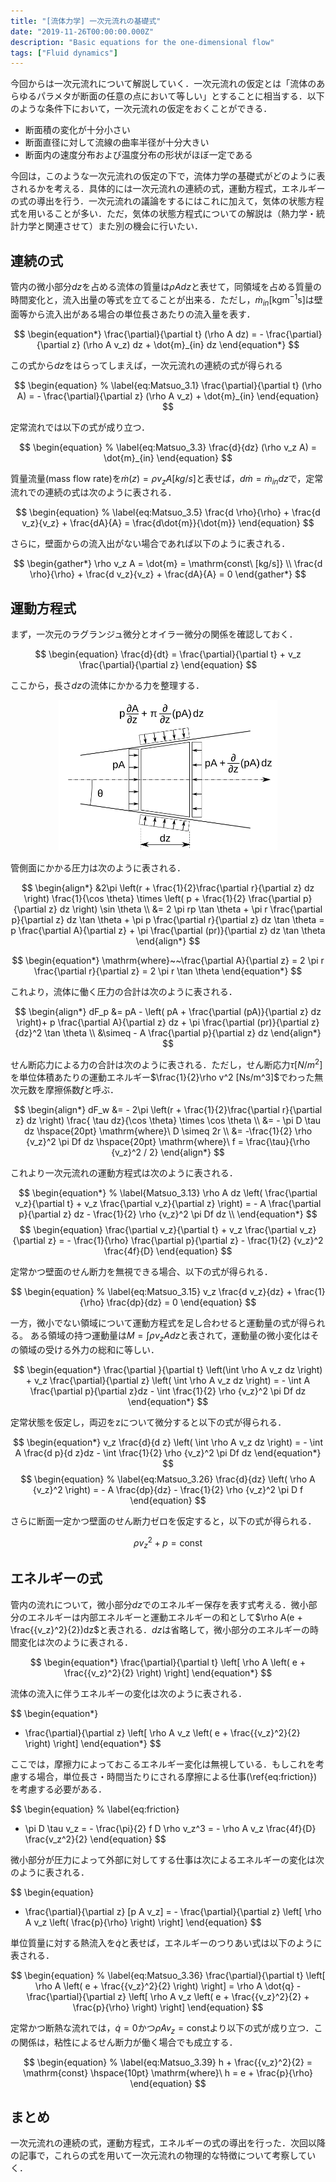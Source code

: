 ```yaml
---
title: "[流体力学] 一次元流れの基礎式"
date: "2019-11-26T00:00:00.000Z"
description: "Basic equations for the one-dimensional flow"
tags: ["Fluid dynamics"]
---
```


今回からは一次元流れについて解説していく．一次元流れの仮定とは「流体のあらゆるパラメタが断面の任意の点において等しい」とすることに相当する．以下のような条件下において，一次元流れの仮定をおくことができる．

- 断面積の変化が十分小さい
- 断面直径に対して流線の曲率半径が十分大きい
- 断面内の速度分布および温度分布の形状がほぼ一定である

今回は，このような一次元流れの仮定の下で，流体力学の基礎式がどのように表されるかを考える．具体的には一次元流れの連続の式，運動方程式，エネルギーの式の導出を行う．一次元流れの議論をするにはこれに加えて，気体の状態方程式を用いることが多い．ただ，気体の状態方程式についての解説は（熱力学・統計力学と関連させて）また別の機会に行いたい．

## 連続の式

管内の微小部分$dz$を占める流体の質量は$\rho A dz$と表せて，同領域を占める質量の時間変化と，流入出量の等式を立てることが出来る．ただし，$\dot{m}_{in} [\mathrm{kg} \mathrm{m}^{-1} \mathrm{s}]$は壁面等から流入出がある場合の単位長さあたりの流入量を表す．

$$
\begin{equation*}
\frac{\partial}{\partial t} (\rho A dz) = - \frac{\partial}{\partial z} (\rho A v_z) dz + \dot{m}_{in} dz
\end{equation*}
$$

この式から$dz$をはらってしまえば，一次元流れの連続の式が得られる

$$
\begin{equation}
% \label{eq:Matsuo_3.1}
\frac{\partial}{\partial t} (\rho A) = - \frac{\partial}{\partial z} (\rho A v_z) + \dot{m}_{in}
\end{equation}
$$

定常流れでは以下の式が成り立つ．

$$
\begin{equation}
% \label{eq:Matsuo_3.3}
\frac{d}{dz} (\rho v_z A) = \dot{m}_{in}
\end{equation}
$$

質量流量(mass flow rate)を$\dot{m}(z) = \rho v_z A [kg/s]$と表せば，$d\dot{m} = \dot{m}_{in} dz$で，定常流れでの連続の式は次のように表される．

$$
\begin{equation}
% \label{eq:Matsuo_3.5}
\frac{d \rho}{\rho} + \frac{d v_z}{v_z} + \frac{dA}{A} = \frac{d\dot{m}}{\dot{m}}
\end{equation}
$$

さらに，壁面からの流入出がない場合であれば以下のように表される．

$$
\begin{gather*}
\rho v_z A = \dot{m} = \mathrm{const\ [kg/s]} \\
\frac{d \rho}{\rho} + \frac{d v_z}{v_z} + \frac{dA}{A} = 0
\end{gather*}
$$

## 運動方程式

まず，一次元のラグランジュ微分とオイラー微分の関係を確認しておく．

$$
\begin{equation}
\frac{d}{dt} = \frac{\partial}{\partial t} + v_z \frac{\partial}{\partial z}
\end{equation}
$$

ここから，長さ$dz$の流体にかかる力を整理する．

<div align="center"><img src=".\1d-flow.svg" width="350" title="Forces in 1-Dimensional Flow"></div>

管側面にかかる圧力は次のように表される．

$$
\begin{align*}
&2\pi \left(r + \frac{1}{2}\frac{\partial r}{\partial z} dz \right) \frac{1}{\cos \theta} \times \left( p + \frac{1}{2} \frac{\partial p}{\partial z} dz \right) \sin \theta \\
&= 2 \pi rp \tan \theta + \pi r \frac{\partial p}{\partial z} dz \tan \theta + \pi p \frac{\partial r}{\partial z} dz \tan \theta
= p \frac{\partial A}{\partial z} + \pi \frac{\partial (pr)}{\partial z} dz \tan \theta
\end{align*}
$$

$$
\begin{equation*}
\mathrm{where}~~\frac{\partial A}{\partial z} = 2 \pi r \frac{\partial r}{\partial z} = 2 \pi r \tan \theta
\end{equation*}
$$

これより，流体に働く圧力の合計は次のように表される．

$$
\begin{align*}
dF_p &= pA - \left( pA + \frac{\partial (pA)}{\partial z} dz \right)+ p \frac{\partial A}{\partial z} dz + \pi \frac{\partial (pr)}{\partial z} {dz}^2 \tan \theta \\
&\simeq - A \frac{\partial p}{\partial z} dz
\end{align*}
$$

せん断応力による力の合計は次のように表される．ただし，せん断応力$\tau[N/m^2]$を単位体積あたりの運動エネルギー$\frac{1}{2}\rho v^2 [Ns/m^3]$でわった無次元数を摩擦係数$f$と呼ぶ．

$$
\begin{align*}
dF_w &= - 2\pi \left(r + \frac{1}{2}\frac{\partial r}{\partial z} dz \right) \frac{ \tau dz}{\cos \theta} \times \cos \theta \\
&= - \pi D \tau dz \hspace{20pt} \mathrm{where}\ D \simeq 2r \\
&= -\frac{1}{2} \rho {v_z}^2 \pi Df dz \hspace{20pt} \mathrm{where}\ f = \frac{\tau}{\rho {v_z}^2 / 2}
\end{align*}
$$

これより一次元流れの運動方程式は次のように表される．

$$
\begin{equation*}
% \label{Matsuo_3.13}
\rho A dz \left( \frac{\partial v_z}{\partial t} + v_z \frac{\partial v_z}{\partial z} \right) = - A \frac{\partial p}{\partial z} dz - \frac{1}{2} \rho {v_z}^2 \pi Df dz \\
\end{equation*}
$$
$$
\begin{equation}
\frac{\partial v_z}{\partial t} + v_z \frac{\partial v_z}{\partial z} = - \frac{1}{\rho} \frac{\partial p}{\partial z} - \frac{1}{2} {v_z}^2 \frac{4f}{D}
\end{equation}
$$

定常かつ壁面のせん断力を無視できる場合、以下の式が得られる．

$$
\begin{equation}
% \label{eq:Matsuo_3.15}
v_z \frac{d v_z}{dz} + \frac{1}{\rho} \frac{dp}{dz} = 0
\end{equation}
$$

一方，微小でない領域について運動方程式を足し合わせると運動量の式が得られる。
ある領域の持つ運動量は$M=\int \rho v_z A dz$と表されて，運動量の微小変化はその領域の受ける外力の総和に等しい．

$$
\begin{equation*}
\frac{\partial }{\partial t} \left(\int \rho A v_z dz \right) + v_z \frac{\partial}{\partial z} \left( \int \rho A v_z dz \right) = - \int A \frac{\partial p}{\partial z}dz - \int \frac{1}{2} \rho {v_z}^2 \pi Df dz
\end{equation*}
$$

定常状態を仮定し，両辺をzについて微分すると以下の式が得られる．

$$
\begin{equation*}
v_z \frac{d}{d z} \left( \int \rho A v_z dz \right) = - \int A \frac{d p}{d z}dz - \int \frac{1}{2} \rho {v_z}^2 \pi Df dz
\end{equation*}
$$
$$
\begin{equation}
% \label{eq:Matsuo_3.26}
\frac{d}{dz} \left( \rho A {v_z}^2 \right) = - A \frac{dp}{dz} - \frac{1}{2} \rho {v_z}^2 \pi D f
\end{equation}
$$

さらに断面一定かつ壁面のせん断力ゼロを仮定すると，以下の式が得られる．

$$
\begin{equation}
% \label{eq:Matsuo_3.27}
\rho {v_z}^2 + p = \mathrm{const}
\end{equation}
$$

## エネルギーの式

管内の流れについて，微小部分$dz$でのエネルギー保存を表す式考える．微小部分のエネルギーは内部エネルギーと運動エネルギーの和として$\rho A(e + \frac{{v_z}^2}{2})dz$と表される．$dz$は省略して，微小部分のエネルギーの時間変化は次のように表される．

$$
\begin{equation*}
\frac{\partial}{\partial t} \left[ \rho A \left( e + \frac{{v_z}^2}{2} \right) \right]
\end{equation*}
$$

流体の流入に伴うエネルギーの変化は次のように表される．

$$
\begin{equation*}
- \frac{\partial}{\partial z} \left[ \rho A v_z \left( e + \frac{{v_z}^2}{2} \right) \right]
\end{equation*}
$$

ここでは，摩擦力によっておこるエネルギー変化は無視している．もしこれを考慮する場合，単位長さ・時間当たりにされる摩擦による仕事(\ref{eq:friction})を考慮する必要がある．

$$
\begin{equation}
% \label{eq:friction}
- \pi D \tau v_z = - \frac{\pi}{2} f D \rho v_z^3 = - \rho A v_z \frac{4f}{D} \frac{v_z^2}{2}
\end{equation}
$$

微小部分が圧力によって外部に対してする仕事は次によるエネルギーの変化は次のように表される．

$$
\begin{equation}
- \frac{\partial}{\partial z} [p A v_z] = - \frac{\partial}{\partial z} \left[ \rho A v_z \left( \frac{p}{\rho} \right) \right]
\end{equation}
$$

単位質量に対する熱流入を$\dot{q}$と表せば，エネルギーのつりあい式は以下のように表される．

$$
\begin{equation}
% \label{eq:Matsuo_3.36}
\frac{\partial}{\partial t} \left[ \rho A \left( e + \frac{{v_z}^2}{2} \right) \right] = \rho A \dot{q} - \frac{\partial}{\partial z} \left[ \rho A v_z \left( e + \frac{{v_z}^2}{2} + \frac{p}{\rho} \right) \right]
\end{equation}
$$

定常かつ断熱な流れでは，$\dot{q}=0$かつ$\rho A v_z = \mathrm{const}$より以下の式が成り立つ．この関係は，粘性によるせん断力が働く場合でも成立する．

$$
\begin{equation}
% \label{eq:Matsuo_3.39}
h + \frac{{v_z}^2}{2} = \mathrm{const} \hspace{10pt} \mathrm{where}\ h = e + \frac{p}{\rho}
\end{equation}
$$

## まとめ

一次元流れの連続の式，運動方程式，エネルギーの式の導出を行った．次回以降の記事で，これらの式を用いて一次元流れの物理的な特徴について考察していく．